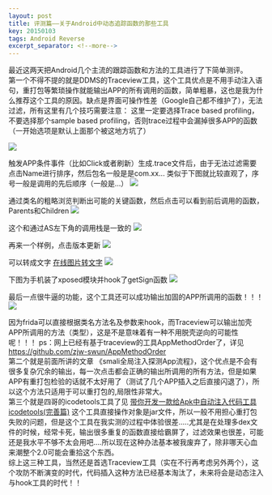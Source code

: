 ```yaml
---
layout: post
title: 评测篇——关于Android中动态追踪函数的那些工具
key: 20150103
tags: Android Reverse
excerpt_separator: <!--more-->
---
```

最近这两天把Android几个主流的跟踪函数和方法的工具进行了下简单测评。  
第一个不得不提的就是DDMS的Traceview工具，这个工具优点是不用手动注入语句，重打包等繁琐操作就能输出APP的所有调用的函数，简单粗暴，这也是我为什么推荐这个工具的原因。缺点是界面可操作性差（Google自己都不维护了），无法过滤，所有这里有几个技巧需要注意：
这里一定要选择Trace based profiling，不要选择那个sample based profiling，否则trace过程中会漏掉很多APP的函数（一开始选项是默认上面那个被这地方坑了）
<!--more-->
![](https://raw.githubusercontent.com/la0s/la0s.github.io/master/screenshots/20180628.0.png)

触发APP条件事件（比如Click或者刷新）生成.trace文件后，由于无法过滤需要点击Name进行排序，然后包名一般是是com.xx... 类似于下图就比较直观了，序号一般是调用的先后顺序（一般是...）
![](https://raw.githubusercontent.com/la0s/la0s.github.io/master/screenshots/20180628.1.png)

通过类名的粗略浏览判断出可能的关键函数，然后点击可以看到前后调用的函数，Parents和Children
![](https://raw.githubusercontent.com/la0s/la0s.github.io/master/screenshots/20180628.2.png)

这个和通过AS左下角的调用栈是一致的
![](https://raw.githubusercontent.com/la0s/la0s.github.io/master/screenshots/20180628.3.png)

再来一个样例，点击版本更新
![](https://raw.githubusercontent.com/la0s/la0s.github.io/master/screenshots/20180628.4.png)

可以转成文字 [在线图片转文字](http://www.imagetotxt.com/)
![](https://raw.githubusercontent.com/la0s/la0s.github.io/master/screenshots/20180628.5.png)

下图为手机装了xposed模块并hook了getSign函数
![](https://raw.githubusercontent.com/la0s/la0s.github.io/master/screenshots/20180628.6.png)

最后一点很牛逼的功能，这个工具还可以成功输出加固的APP所调用的函数！！！
![](https://raw.githubusercontent.com/la0s/la0s.github.io/master/screenshots/20180628.7.png)

因为frida可以直接根据类名方法名及参数来hook，而Traceview可以输出加壳APP所调用的方法（类型），这是不是意味着有一种不用脱壳逆向的可能性呢！！！
ps：网上已经有基于traceview的工具AppMethodOrder了，详见 https://github.com/zjw-swun/AppMethodOrder  
第二个就是前面所讲的文章 《smali全局注入探测App流程》，这个优点是不会有很多复杂冗余的输出，每一次点击都会正确的输出所调用的所有方法，但是如果APP有重打包检验的话就不太好用了（测试了几个APP插入之后直接闪退了），所以这个方法只适用于可以重打包的,局限性非常大。  
第三个就是四哥的icodetools工具了见 [带你开发一款给Apk中自动注入代码工具icodetools(完善篇)](http://www.520monkey.com/archives/923) 这个工具直接操作对象是jar文件，所以一般不用担心重打包失败的问题，但是这个工具在我实测的过程中体验很差.....尤其是在处理多dex文件的时候，经常卡死，输出很多重复的函数直接给霸屏了，过滤效果也很差，可能还是我水平不够不太会用吧....所以现在这种办法基本被我废弃了，除非哪天心血来潮整个2.0可能会重拾这个东西。  
综上这三种工具，当然还是首选Traceview工具（实在不行再考虑另外两个），这个攻防不断演变的时代，代码插入这种方法已经基本淘汰了，未来将会是动态注入与hook工具的时代！！
